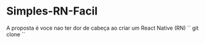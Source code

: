 # Simples-RN-Facil
A proposta é voce nao ter dor de cabeça ao criar um React Native (RN)
´´
git clone 
´´
